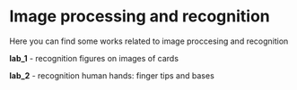 # Image processing and recognition

Here you can find some works related to image proccesing and recognition

**lab_1** - recognition figures on images of cards

**lab_2** - recognition human hands: finger tips and bases
